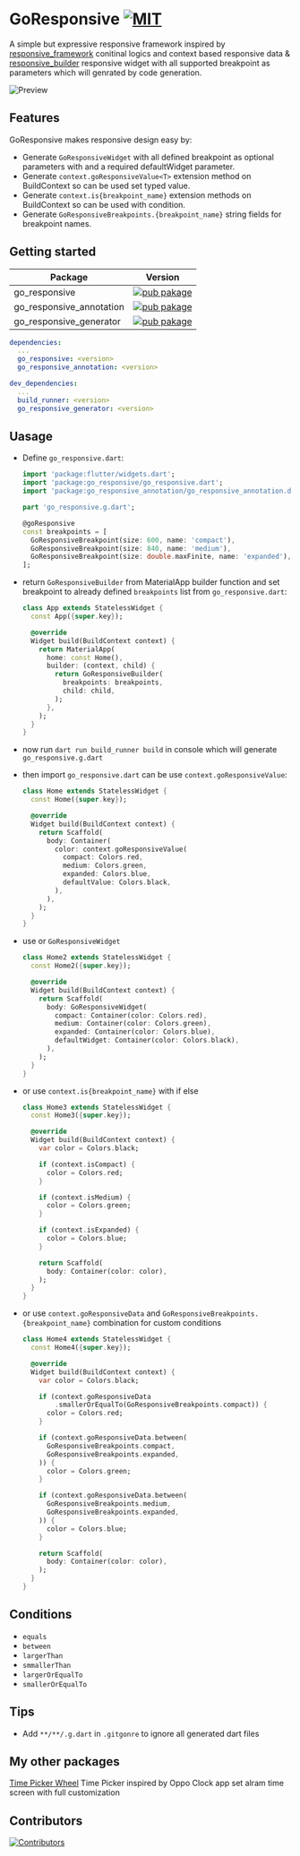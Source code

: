 # GoResponsive [![MIT][mit_badge]][mit_link]

A simple but expressive responsive framework inspired by [responsive_framework][responsive_framework] conitinal logics and context based responsive data & [responsive_builder][responsive_builder_pub] responsive widget with all supported breakpoint as parameters which will genrated by code generation.

![Preview](assets/preview.gif)

## Features

GoResponsive makes responsive design easy by:


- Generate `GoResponsiveWidget` with all defined breakpoint as optional parameters with and a required defaultWidget parameter.
- Generate `context.goResponsiveValue<T>` extension method on BuildContext so can be used set typed value.
- Generate `context.is{breakpoint_name}` extension methods on BuildContext so can be used with condition.
- Generate `GoResponsiveBreakpoints.{breakpoint_name}` string fields for breakpoint names.

## Getting started

| Package                  | Version                                                                       |
| -------------------------|-------------------------------------------------------------------------------|
| go_responsive            | [![pub pakage][go_responsive_badge]][go_responsive_pub]                       |
| go_responsive_annotation | [![pub pakage][go_responsive_annotation_badge]][go_responsive_annotation_pub] |
| go_responsive_generator  | [![pub pakage][go_responsive_generator_badge]][go_responsive_generator_pub]   |

```yaml
dependencies:
  ...
  go_responsive: <version>
  go_responsive_annotation: <version>

dev_dependencies:
  ...
  build_runner: <version>
  go_responsive_generator: <version>

```

## Uasage


- Define `go_responsive.dart`:

  ```dart
  import 'package:flutter/widgets.dart';
  import 'package:go_responsive/go_responsive.dart';
  import 'package:go_responsive_annotation/go_responsive_annotation.dart';

  part 'go_responsive.g.dart';

  @goResponsive
  const breakpoints = [
    GoResponsiveBreakpoint(size: 600, name: 'compact'),
    GoResponsiveBreakpoint(size: 840, name: 'medium'),
    GoResponsiveBreakpoint(size: double.maxFinite, name: 'expanded'),
  ];
  ```

- return `GoResponsiveBuilder` from MaterialApp builder function and set breakpoint to already defined `breakpoints` list from `go_responsive.dart`:

  ```dart
  class App extends StatelessWidget {
    const App({super.key});

    @override
    Widget build(BuildContext context) {
      return MaterialApp(
        home: const Home(),
        builder: (context, child) {
          return GoResponsiveBuilder(
            breakpoints: breakpoints,
            child: child,
          );
        },
      );
    }
  }
  ```

- now run `dart run build_runner build` in console which will generate `go_responsive.g.dart`

- then import `go_responsive.dart` can be use `context.goResponsiveValue`:

  ```dart
  class Home extends StatelessWidget {
    const Home({super.key});

    @override
    Widget build(BuildContext context) {
      return Scaffold(
        body: Container(
          color: context.goResponsiveValue(
            compact: Colors.red,
            medium: Colors.green,
            expanded: Colors.blue,
            defaultValue: Colors.black,
          ),
        ),
      );
    }
  }
  ```

- use or `GoResponsiveWidget`

  ```dart
  class Home2 extends StatelessWidget {
    const Home2({super.key});

    @override
    Widget build(BuildContext context) {
      return Scaffold(
        body: GoResponsiveWidget(
          compact: Container(color: Colors.red),
          medium: Container(color: Colors.green),
          expanded: Container(color: Colors.blue),
          defaultWidget: Container(color: Colors.black),
        ),
      );
    }
  }
  ```
- or use `context.is{breakpoint_name}` with if else

  ```dart
  class Home3 extends StatelessWidget {
    const Home3({super.key});

    @override
    Widget build(BuildContext context) {
      var color = Colors.black;

      if (context.isCompact) {
        color = Colors.red;
      }

      if (context.isMedium) {
        color = Colors.green;
      }

      if (context.isExpanded) {
        color = Colors.blue;
      }

      return Scaffold(
        body: Container(color: color),
      );
    }
  }
  ```

- or use `context.goResponsiveData` and `GoResponsiveBreakpoints.{breakpoint_name}`
  combination for custom conditions

  ```dart
  class Home4 extends StatelessWidget {
    const Home4({super.key});

    @override
    Widget build(BuildContext context) {
      var color = Colors.black;

      if (context.goResponsiveData
          .smallerOrEqualTo(GoResponsiveBreakpoints.compact)) {
        color = Colors.red;
      }

      if (context.goResponsiveData.between(
        GoResponsiveBreakpoints.compact,
        GoResponsiveBreakpoints.expanded,
      )) {
        color = Colors.green;
      }

      if (context.goResponsiveData.between(
        GoResponsiveBreakpoints.medium,
        GoResponsiveBreakpoints.expanded,
      )) {
        color = Colors.blue;
      }

      return Scaffold(
        body: Container(color: color),
      );
    }
  }
  ```

## Conditions 

- `equals`
- `between`
- `largerThan`
- `smmallerThan`
- `largerOrEqualTo`
- `smallerOrEqualTo`

## Tips

- Add `**/**/.g.dart` in `.gitgonre` to ignore all generated dart files


## My other packages

[Time Picker Wheel](https://pub.dev/packages/time_picker_wheel) Time Picker inspired by Oppo Clock app set alram time screen with full customization

## Contributors

[![Contributors][contibution_image]][contibution_url]

[mit_badge]: https://img.shields.io/badge/license-MIT-green.svg
[mit_link]: https://opensource.org/licenses/MIT

[responsive_framework]: https://pub.dev/packages/responsive_framework

[responsive_builder_pub]: https://pub.dev/packages/responsive_builder

[go_responsive_pub]: https://pub.dartlang.org/packages/go_responsive

[go_responsive_annotation_pub]: https://pub.dartlang.org/packages/go_responsive_annotation

[go_responsive_generator_pub]: https://pub.dartlang.org/packages/go_responsive_generator

[go_responsive_badge]: https://img.shields.io/pub/v/go_responsive?logo=dart&color=blue

[go_responsive_annotation_badge]: https://img.shields.io/pub/v/go_responsive_annotation?logo=dart&&color=blue

[go_responsive_generator_badge]: https://img.shields.io/pub/v/go_responsive_generator?logo=dart&color=blue

[contibution_url]: https://github.com/burhankhanzada/go_responsive/graphs/contributors
[contibution_image]: https://contrib.rocks/image?repo=burhankhanzada/go_responsive
